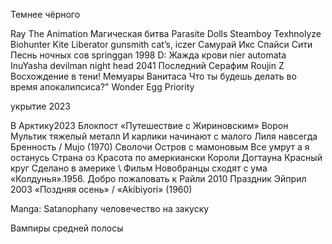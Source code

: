  Темнее чёрного 

Ray The Animation
Магическая битва
Parasite Dolls
Steamboy
Texhnolyze
Biohunter
Kite Liberator
gunsmith cat’s,
iczer
Самурай Икс
Спайси Сити
Песнь ночных сов
springgan 1998
D: Жажда крови
nier automata
InuYasha
devilman
night head 2041
Последний Серафим
Roujin Z
Восхождение в тени!
Мемуары Ванитаса
Что ты будешь делать во время апокалипсиса?"
Wonder Egg Priority

укрытие 2023

В Арктику2023
Блокпост
«Путешествие с Жириновским»
Ворон
Мультик тяжелый металл
И карлики начинают с малого
Лиля навсегда
Бренность / Mujo (1970)
Сволочи
Остров с мамоновым
Все умрут а я останусь
Страна оз
Красота по амеркиански
Короли Догтауна
Красный круг
Сделано в америке
\ Фильм Новобранцы сходят с ума
«Колдунья».1956.
Добро пожаловать к Райли 2010
Праздник Эйприл 2003
«Поздняя осень» / «Akibiyori» (1960)

Manga: Satanophany
человечество на закуску

Вампиры средней полосы